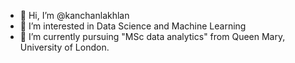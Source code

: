 - 👋 Hi, I’m @kanchanlakhlan
- 👀 I’m interested in Data Science and Machine Learning
- 🌱 I’m currently pursuing "MSc data analytics" from Queen Mary, University of London.


<!---
kanchanlakhlan/kanchanlakhlan is a ✨ special ✨ repository because its `README.md` (this file) appears on your GitHub profile.
You can click the Preview link to take a look at your changes.
--->
